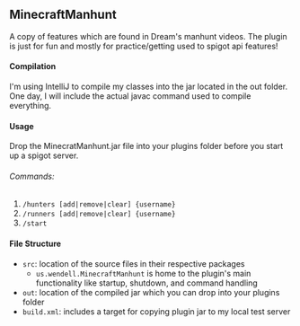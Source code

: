 ## MinecraftManhunt

A copy of features which are found in Dream's manhunt videos. 
The plugin is just for fun and mostly for practice/getting used to 
spigot api features!

#### Compilation

I'm using IntelliJ to compile my classes into the jar located in the out folder. 
One day, I will include the actual javac command used to compile everything.

#### Usage

Drop the MinecratManhunt.jar file into your plugins folder before you start up a spigot server.

###### Commands:

1. `/hunters [add|remove|clear] {username}`
2. `/runners [add|remove|clear] {username}`
3. `/start`

#### File Structure
 - `src`: location of the source files in their respective packages
   - `us.wendell.MinecraftManhunt` is home to the plugin's main functionality like startup,
     shutdown, and command handling
 - `out`: location of the compiled jar which you can drop into your plugins folder
 - `build.xml`: includes a target for copying plugin jar to my local test server
